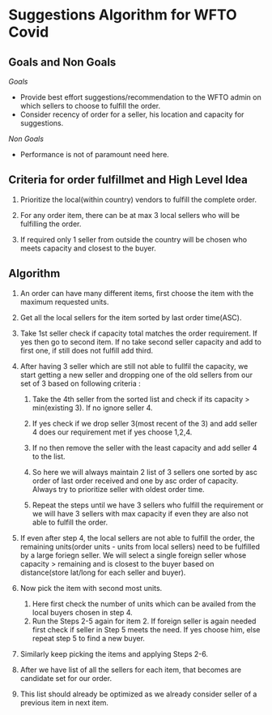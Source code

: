 # Suggestions Algorithm for WFTO Covid

## Goals and Non Goals

*Goals*
- Provide best effort suggestions/recommendation to the WFTO admin on which sellers to choose to fulfill the order.
- Consider recency of order for a seller, his location and capacity for suggestions.

*Non Goals*
- Performance is not of paramount need here.

## Criteria for order fulfillmet and High Level Idea

1. Prioritize the local(within country) vendors to fulfill the complete order.

2. For any order item, there can be at max 3 local sellers who will be fulfilling the order.

3. If required only 1 seller from outside the country will be chosen who meets capacity and closest to the buyer.

## Algorithm

1. An order can have many different items, first choose the item with the maximum requested units.

2. Get all the local sellers for the item sorted by last order time(ASC).

3. Take 1st seller check if capacity total matches the order requirement. If yes then go to second item. If no take second seller capacity and add to first one, if still does not fulfill add third.

4. After having 3 seller which are still not able to fullfil the capacity, we start getting a new seller and dropping one of the old sellers from our set of 3 based on following criteria :

    1.   Take the 4th seller from the sorted list and check if its capacity > min(existing 3). If no ignore seller 4.

    2. If yes check if we drop seller 3(most recent of the 3) and add seller 4 does our requirement met if yes choose 1,2,4.

    3. If no then remove the seller with the least capacity and add seller 4 to the list.

    4. So here we will always maintain 2 list of 3 sellers one sorted by asc order of last order received and one by asc order of capacity. Always try to prioritize seller with oldest order time.
    5. Repeat the steps until we have 3 sellers who fulfill the requirement or we will have 3 sellers with max capacity if even they are also not able to fulfill the order.

5. If even after step 4, the local sellers are not able to fulfill the order, the remaining units(order units - units from local sellers) need to be fulfilled by a large foriegn seller. We will select a single foreign seller whose capacity > remaining and is closest to the buyer based on distance(store lat/long for each seller and buyer).

6. Now pick the item with second most units. 
    1. Here first check the number of units which can be availed from the local buyers chosen in step 4. 
    2. Run the Steps 2-5 again for item 2. If foreign seller is again needed first check if seller in Step 5 meets the need. If yes choose him, else repeat step 5 to find a new buyer.

7. Similarly keep picking the items and applying Steps 2-6.
8. After we have list of all the sellers for each item, that becomes are candidate set for our order.
9. This list should already be optimized as we already consider seller of a previous item in next item.
